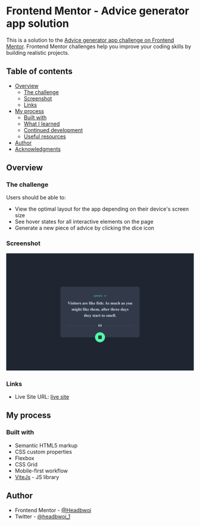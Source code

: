 # Frontend Mentor - Advice generator app solution

This is a solution to the [Advice generator app challenge on Frontend Mentor](https://www.frontendmentor.io/challenges/advice-generator-app-QdUG-13db). Frontend Mentor challenges help you improve your coding skills by building realistic projects.

## Table of contents

- [Overview](#overview)
  - [The challenge](#the-challenge)
  - [Screenshot](#screenshot)
  - [Links](#links)
- [My process](#my-process)
  - [Built with](#built-with)
  - [What I learned](#what-i-learned)
  - [Continued development](#continued-development)
  - [Useful resources](#useful-resources)
- [Author](#author)
- [Acknowledgments](#acknowledgments)

## Overview

### The challenge

Users should be able to:

- View the optimal layout for the app depending on their device's screen size
- See hover states for all interactive elements on the page
- Generate a new piece of advice by clicking the dice icon

### Screenshot

![Advice Generator](images/screenshot.png)

### Links

- Live Site URL: [live site](https://fem-advicegenerator.netlify.app/)

## My process

### Built with

- Semantic HTML5 markup
- CSS custom properties
- Flexbox
- CSS Grid
- Mobile-first workflow
- [ViteJs](https://vitejs.dev/) - JS library

## Author

- Frontend Mentor - [@Headbwoi](https://www.frontendmentor.io/profile/Headbwoi)
- Twitter - [@headbwoi_1](https://www.twitter.com/headbwoi_1)
